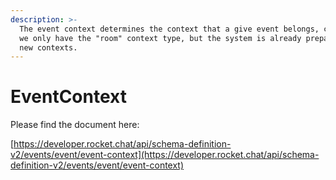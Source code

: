 ```yaml
---
description: >-
  The event context determines the context that a give event belongs, currently
  we only have the "room" context type, but the system is already prepared for
  new contexts.
---
```


# EventContext

Please find the document here: 

[https://developer.rocket.chat/api/schema-definition-v2/events/event/event-context](https://developer.rocket.chat/api/schema-definition-v2/events/event/event-context)

